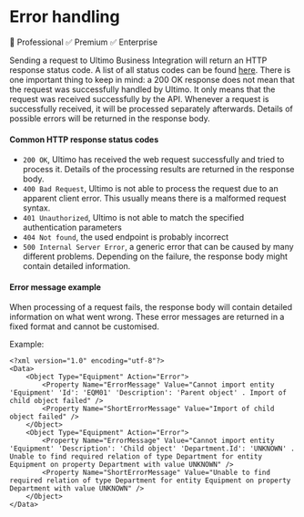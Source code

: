 # Error handling

🚫 Professional ✅ Premium ✅ Enterprise

Sending a request to Ultimo Business Integration will return an HTTP response status code. A list of all status codes can be found [here](https://en.wikipedia.org/wiki/List_of_HTTP_status_codes). There is one important thing to keep in mind: a 200 OK response does not mean that the request was successfully handled by Ultimo. It only means that the request was received successfully by the API. Whenever a request is successfully received, it will be processed separately afterwards. Details of possible errors will be returned in the response body.

#### Common HTTP response status codes

* `200 OK`, Ultimo has received the web request successfully and tried to process it. Details of the processing results are returned in the response body.
* `400 Bad Request`, Ultimo is not able to process the request due to an apparent client error. This usually means there is a malformed request syntax.
* `401 Unauthorized`, Ultimo is not able to match the specified authentication parameters
* `404 Not found`, the used endpoint is probably incorrect
* `500 Internal Server Error`, a generic error that can be caused by many different problems. Depending on the failure, the response body might contain detailed information.

#### Error message example

When processing of a request fails, the response body will contain detailed information on what went wrong. These error messages are returned in a fixed format and cannot be customised.

Example:

```text
<?xml version="1.0" encoding="utf-8"?>
<Data>
    <Object Type="Equipment" Action="Error">
        <Property Name="ErrorMessage" Value="Cannot import entity 'Equipment' 'Id': 'EQM01' 'Description': 'Parent object' . Import of child object failed" />
        <Property Name="ShortErrorMessage" Value="Import of child object failed" />
    </Object>
    <Object Type="Equipment" Action="Error">
        <Property Name="ErrorMessage" Value="Cannot import entity 'Equipment' 'Description': 'Child object' 'Department.Id': 'UNKNOWN' . Unable to find required relation of type Department for entity Equipment on property Department with value UNKNOWN" />
        <Property Name="ShortErrorMessage" Value="Unable to find required relation of type Department for entity Equipment on property Department with value UNKNOWN" />
    </Object>
</Data>
```



